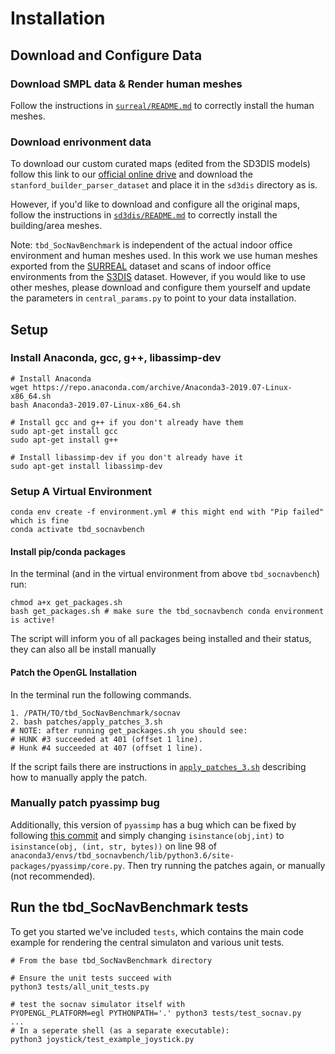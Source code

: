 # Installation

## Download and Configure Data

### Download SMPL data & Render human meshes
Follow the instructions in [`surreal/README.md`](https://github.com/CMU-TBD/tbd_SocNavBenchmark/blob/master/surreal/README.md) to correctly install the human meshes.

### Download enrivonment data
To download our custom curated maps (edited from the SD3DIS models) follow this link to our [official online drive](https://drive.google.com/drive/folders/1LAySlmE9dwrTghnL3Y5gE62K5cDJkPm1?usp=sharing) and download the `stanford_builder_parser_dataset` and place it in the `sd3dis` directory as is. 

However, if you'd like to download and configure all the original maps, follow the instructions in [`sd3dis/README.md`](https://github.com/CMU-TBD/SocNavBench/blob/master/sd3dis/README.md) to correctly install the building/area meshes. 

Note: `tbd_SocNavBenchmark` is independent of the actual indoor office environment and human meshes used. In this work we use human meshes exported from the [SURREAL](https://www.di.ens.fr/willow/research/surreal/data/) dataset and scans of indoor office environments from the [S3DIS](http://buildingparser.stanford.edu/dataset.html) dataset. However, if you would like to use other meshes, please download and configure them yourself and update the parameters in `central_params.py` to point to your data installation.

## Setup
### Install Anaconda, gcc, g++, libassimp-dev
```
# Install Anaconda
wget https://repo.anaconda.com/archive/Anaconda3-2019.07-Linux-x86_64.sh
bash Anaconda3-2019.07-Linux-x86_64.sh

# Install gcc and g++ if you don't already have them
sudo apt-get install gcc
sudo apt-get install g++

# Install libassimp-dev if you don't already have it
sudo apt-get install libassimp-dev
```

### Setup A Virtual Environment
```
conda env create -f environment.yml # this might end with "Pip failed" which is fine
conda activate tbd_socnavbench
```

#### Install pip/conda packages
In the terminal (and in the virtual environment from above `tbd_socnavbench`) run:
```
chmod a+x get_packages.sh
bash get_packages.sh # make sure the tbd_socnavbench conda environment is active!
```
The script will inform you of all packages being installed and their status, they can also all be install manually


#### Patch the OpenGL Installation
In the terminal run the following commands.
```
1. /PATH/TO/tbd_SocNavBenchmark/socnav
2. bash patches/apply_patches_3.sh
# NOTE: after running get_packages.sh you should see:
# HUNK #3 succeeded at 401 (offset 1 line).
# Hunk #4 succeeded at 407 (offset 1 line).
```
If the script fails there are instructions in [`apply_patches_3.sh`](https://github.com/CMU-TBD/tbd_SocNavBenchmark/blob/master/socnav/patches/apply_patches_3.sh) describing how to manually apply the patch. 

### Manually patch pyassimp bug
Additionally, this version of `pyassimp` has a bug which can be fixed by following [this commit](https://github.com/assimp/assimp/commit/b6d3cbcb61f4cc4c42678d5f183351f95c97c8d4) and simply changing `isinstance(obj,int)` to `isinstance(obj, (int, str, bytes))` on line 98 of `anaconda3/envs/tbd_socnavbench/lib/python3.6/site-packages/pyassimp/core.py`. Then try running the patches again, or manually (not recommended).


## Run the tbd_SocNavBenchmark tests
To get you started we've included `tests`, which contains the main code example for rendering the central simulaton and various unit tests. 

```
# From the base tbd_SocNavBenchmark directory

# Ensure the unit tests succeed with 
python3 tests/all_unit_tests.py 

# test the socnav simulator itself with 
PYOPENGL_PLATFORM=egl PYTHONPATH='.' python3 tests/test_socnav.py
...
# In a seperate shell (as a separate executable):
python3 joystick/test_example_joystick.py 
```
